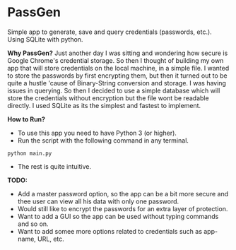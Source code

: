 # PassGen
Simple app to generate, save and query credentials (passwords, etc.). Using SQLite with python.

**Why PassGen?**
Just another day I was sitting and wondering how secure is Google Chrome's credential storage. So then I thought of building my own app that will store credentials on the local machine, in a simple file.
I wanted to store the passwords by first encrypting them, but then it turned out to be quite a hustle 'cause of Binary-String conversion and storage. I was having issues in querying. 
So then I decided to use a simple database which will store the credentials without encryption but the file wont be readable directly. I used SQLite as its the simplest and fastest to implement.

**How to Run?**
* To use this app you need to have Python 3 (or higher). 
* Run the script with the following command in any terminal.
```
python main.py 
```
* The rest is quite intuitive.

**TODO:**
* Add a master password option, so the app can be a bit more secure and thee user can view all his data with only one password.
* Would still like to encrypt the passwords for an extra layer of protection.
* Want to add a GUI so the app can be used without typing commands and so on.
* Want to add somee more options related to credentials such as app-name, URL, etc.
